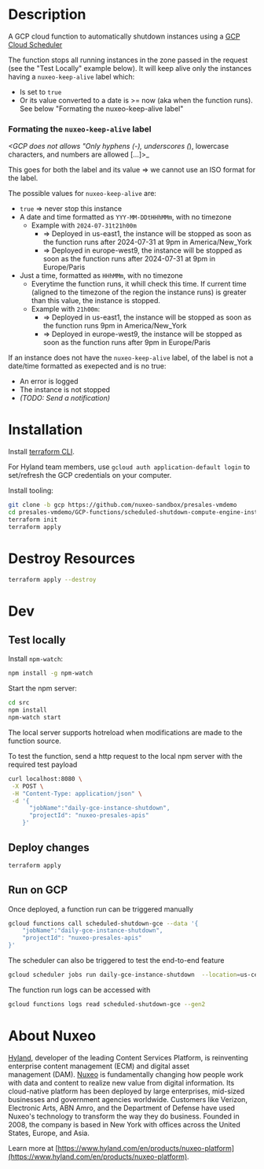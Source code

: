 # Description

A GCP cloud function to automatically shutdown instances using a [GCP Cloud Scheduler](https://console.cloud.google.com/cloudscheduler)

The function stops all running instances in the zone passed in the request (see the "Test Locally" example below). It will keep alive only the instances having a `nuxeo-keep-alive` label which:

* Is set to `true`
* Or its value converted to a date is >= now (aka when the function runs). See below "Formating the nuxeo-keep-alive label"


### Formating the `nuxeo-keep-alive` label

_<GCP does not allows "Only hyphens (-), underscores (_), lowercase characters, and numbers are allowed [...]>_

This goes for both the label and its value => we cannot use an ISO format for the label.

The possible values for `nuxeo-keep-alive` are:

* `true` => never stop this instance
* A date and time formatted as `YYY-MM-DDtHHhMMm`, with no timezone
  * Example with `2024-07-31t21h00m`
    * => Deployed in us-east1, the instance will be stopped as soon as the function runs after 2024-07-31 at 9pm in America/New_York
    * => Deployed in europe-west9, the instance will be stopped as soon as the function runs after 2024-07-31 at 9pm in Europe/Paris
* Just a time, formatted as `HHhMMm`, with no timezone
  * Everytime the function runs, it whill check this time. If current time (aligned to the timezone of the region the instance runs) is greater than this value, the instance is stopped.
  * Example with `21h00m`:
    * => Deployed in us-east1, the instance will be stopped as soon as the function runs 9pm in America/New_York
    * => Deployed in europe-west9, the instance will be stopped as soon as the function runs after 9pm in Europe/Paris


If an instance does not have the `nuxeo-keep-alive` label, of the label is not a date/time formatted as exepected and is no true:

* An error is logged
* The instance is not stopped
* _(TODO: Send a notification)_


# Installation

Install [terraform CLI](https://developer.hashicorp.com/terraform/tutorials/gcp-get-started/install-cli).

For Hyland team members, use `gcloud auth application-default login` to set/refresh the GCP credentials on your computer.

Install tooling:

```bash
git clone -b gcp https://github.com/nuxeo-sandbox/presales-vmdemo
cd presales-vmdemo/GCP-functions/scheduled-shutdown-compute-engine-instance
terraform init
terraform apply
```

# Destroy Resources

```bash
terraform apply --destroy
```

# Dev
## Test locally

Install `npm-watch`:

```bash
npm install -g npm-watch
```

Start the npm server:

```bash
cd src
npm install
npm-watch start
```

The local server supports hotreload when modifications are made to the function source.

To test the function, send a http request to the local npm server with the required test payload

```bash
curl localhost:8080 \
 -X POST \
 -H "Content-Type: application/json" \
 -d '{
      "jobName":"daily-gce-instance-shutdown",
      "projectId": "nuxeo-presales-apis"
    }'
```

## Deploy changes

```bash
terraform apply
```

## Run on GCP

Once deployed, a function run can be triggered manually

```bash
gcloud functions call scheduled-shutdown-gce --data '{
    "jobName":"daily-gce-instance-shutdown",
    "projectId": "nuxeo-presales-apis"
}'
```

The scheduler can also be triggered to test the end-to-end feature

```bash
gcloud scheduler jobs run daily-gce-instance-shutdown  --location=us-central1
```

The function run logs can be accessed with

```bash
gcloud functions logs read scheduled-shutdown-gce --gen2
```

# About Nuxeo

[Hyland](https://www.hyland.com), developer of the leading Content Services Platform, is reinventing enterprise content management (ECM) and digital asset management (DAM). [Nuxeo](https://www.hyland.com/en/products/nuxeo-platform) is fundamentally changing how people work with data and content to realize new value from digital information. Its cloud-native platform has been deployed by large enterprises, mid-sized businesses and government agencies worldwide. Customers like Verizon, Electronic Arts, ABN Amro, and the Department of Defense have used Nuxeo's technology to transform the way they do business. Founded in 2008, the company is based in New York with offices across the United States, Europe, and Asia.

Learn more at [https://www.hyland.com/en/products/nuxeo-platform](https://www.hyland.com/en/products/nuxeo-platform).